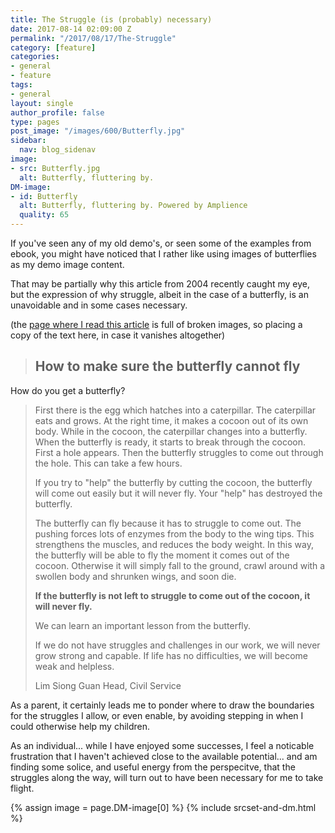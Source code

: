 ```yaml
---
title: The Struggle (is (probably) necessary)
date: 2017-08-14 02:09:00 Z
permalink: "/2017/08/17/The-Struggle"
category: [feature]
categories:
- general
- feature
tags:
- general
layout: single
author_profile: false
type: pages
post_image: "/images/600/Butterfly.jpg"
sidebar:
  nav: blog_sidenav
image:
- src: Butterfly.jpg
  alt: Butterfly, fluttering by.
DM-image:
- id: Butterfly
  alt: Butterfly, fluttering by. Powered by Amplience
  quality: 65
---
```


If you've seen any of my old demo's, or seen some of the examples from ebook, you might have noticed that I rather like using images of butterflies as my demo image content.

That may be partially why this article from 2004 recently caught my eye, but the expression of why struggle, albeit in the case of a butterfly, is an unavoidable and in some cases necessary.

(the [page where I read this article](https://www.challenge.gov.sg/a_line/200403.html) is full of broken images, so placing a copy of the text here, in case it vanishes altogether)

> ## How to make sure the butterfly cannot fly  
How do you get a butterfly?  
>
>First there is the egg which hatches into a caterpillar. The caterpillar eats and grows. At the right time, it makes a cocoon out of its own body. While in the cocoon, the caterpillar changes into a butterfly.    
When the butterfly is ready, it starts to break through the cocoon. First a hole appears. Then the butterfly struggles to come out through the hole. This can take a few hours.
>
>If you try to "help" the butterfly by cutting the cocoon, the butterfly will come out easily but it will never fly. Your "help" has destroyed the butterfly.
>
>The butterfly can fly because it has to struggle to come out. The pushing forces lots of enzymes from the body to the wing tips. This strengthens the muscles, and reduces the body weight. In this way, the butterfly will be able to fly the moment it comes out of the cocoon. Otherwise it will simply fall to the ground, crawl around with a swollen body and shrunken wings, and soon die.
>
>**If the butterfly is not left to struggle to come out of the cocoon, it will never fly.**
>
>We can learn an important lesson from the butterfly.
>
>If we do not have struggles and challenges in our work, we will never grow strong and capable. If life has no difficulties, we will become weak and helpless.
>
>
>Lim Siong Guan Head, Civil Service



As a parent, it certainly leads me to ponder where to draw the boundaries for the struggles I allow, or even enable, by avoiding stepping in when I could otherwise help my children.

As an individual... while I have enjoyed some successes, I feel a noticable frustration that I haven't achieved close to the available potential... and am finding some solice, and useful energy from the perspecitve, that the struggles along the way, will turn out to have been necessary for me to take flight.

{% assign image = page.DM-image[0] %}
{% include srcset-and-dm.html %}


